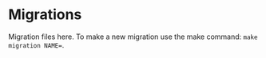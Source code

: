 # Migrations

Migration files here. To make a new migration use the make command: `make migration NAME=`.
